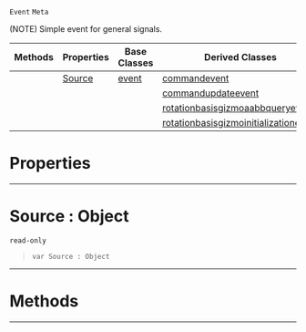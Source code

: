  `Event` `Meta`



(NOTE) Simple event for general signals.

|Methods|Properties|Base Classes|Derived Classes|
|---|---|---|---|
| |[ Source](https://plasmaengine.github.io/PlasmaDocs/Plasma1/C++/code_reference/class_reference/objectevent.markdown#source-object)|[event](https://plasmaengine.github.io/PlasmaDocs/Plasma1/C++/code_reference/class_reference/event.markdown)|[commandevent](https://plasmaengine.github.io/PlasmaDocs/Plasma1/C++/code_reference/class_reference/commandevent.markdown)|
| | | |[commandupdateevent](https://plasmaengine.github.io/PlasmaDocs/Plasma1/C++/code_reference/class_reference/commandupdateevent.markdown)|
| | | |[rotationbasisgizmoaabbqueryevent](https://plasmaengine.github.io/PlasmaDocs/Plasma1/C++/code_reference/class_reference/rotationbasisgizmoaabbqueryevent.markdown)|
| | | |[rotationbasisgizmoinitializationevent](https://plasmaengine.github.io/PlasmaDocs/Plasma1/C++/code_reference/class_reference/rotationbasisgizmoinitializationevent.markdown)|


 #  Properties


---  
 #  Source : Object

 `read-only`

> 
> ``` lang=cpp, name=Lightning
> var Source : Object


---  
 #  Methods


---  
 

 